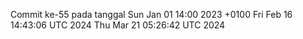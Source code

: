Commit ke-55 pada tanggal Sun Jan 01 14:00 2023 +0100
Fri Feb 16 14:43:06 UTC 2024
Thu Mar 21 05:26:42 UTC 2024
